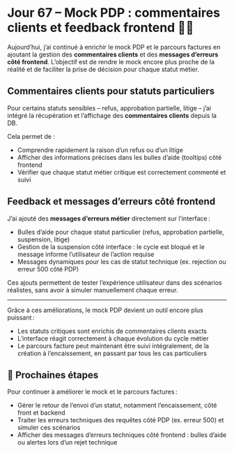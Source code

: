 # Jour 67 – Mock PDP : commentaires clients et feedback frontend 📝💬

Aujourd’hui, j’ai continué à enrichir le mock PDP et le parcours factures en ajoutant la gestion des **commentaires clients** et des **messages d’erreurs côté frontend**. L’objectif est de rendre le mock encore plus proche de la réalité et de faciliter la prise de décision pour chaque statut métier.

## Commentaires clients pour statuts particuliers

Pour certains statuts sensibles – refus, approbation partielle, litige – j’ai intégré la récupération et l’affichage des **commentaires clients** depuis la DB.  

Cela permet de :

- Comprendre rapidement la raison d’un refus ou d’un litige  
- Afficher des informations précises dans les bulles d’aide (tooltips) côté frontend  
- Vérifier que chaque statut métier critique est correctement commenté et suivi  

## Feedback et messages d’erreurs côté frontend

J’ai ajouté des **messages d’erreurs métier** directement sur l’interface :

- Bulles d’aide pour chaque statut particulier (refus, approbation partielle, suspension, litige)  
- Gestion de la suspension côté interface : le cycle est bloqué et le message informe l’utilisateur de l’action requise  
- Messages dynamiques pour les cas de statut technique (ex. rejection ou erreur 500 côté PDP)  

Ces ajouts permettent de tester l’expérience utilisateur dans des scénarios réalistes, sans avoir à simuler manuellement chaque erreur.

---

Grâce à ces améliorations, le mock PDP devient un outil encore plus puissant :  

- Les statuts critiques sont enrichis de commentaires clients exacts  
- L’interface réagit correctement à chaque évolution du cycle métier  
- Le parcours facture peut maintenant être suivi intégralement, de la création à l’encaissement, en passant par tous les cas particuliers  

## 📌 Prochaines étapes

Pour continuer à améliorer le mock et le parcours factures :

- Gérer le retour de l’envoi d’un statut, notamment l’encaissement, côté front et backend  
- Traiter les erreurs techniques des requêtes côté PDP (ex. erreur 500) et simuler ces scénarios  
- Afficher des messages d’erreurs techniques côté frontend : bulles d’aide ou alertes lors d’un rejet technique  
